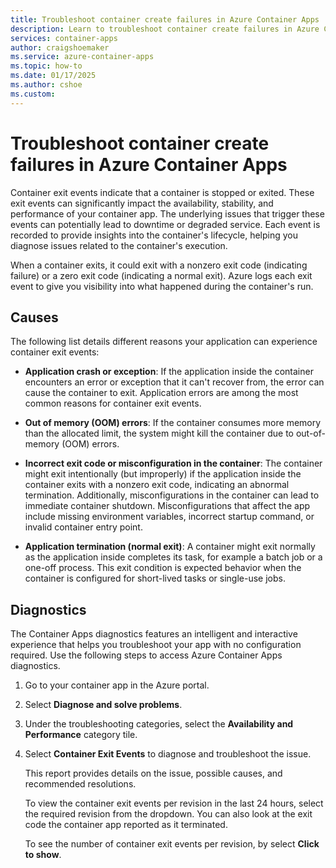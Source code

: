 ```yaml
---
title: Troubleshoot container create failures in Azure Container Apps
description: Learn to troubleshoot container create failures in Azure Container Apps
services: container-apps
author: craigshoemaker
ms.service: azure-container-apps
ms.topic: how-to
ms.date: 01/17/2025
ms.author: cshoe
ms.custom:
---
```


# Troubleshoot container create failures in Azure Container Apps

Container exit events indicate that a container is stopped or exited. These exit events can significantly impact the availability, stability, and performance of your container app. The underlying issues that trigger these events can potentially lead to downtime or degraded service. Each event is recorded to provide insights into the container's lifecycle, helping you diagnose issues related to the container's execution.

When a container exits, it could exit with a nonzero exit code (indicating failure) or a zero exit code (indicating a normal exit). Azure logs each exit event to give you visibility into what happened during the container's run.

## Causes

The following list details different reasons your application can experience container exit events:

- **Application crash or exception**: If the application inside the container encounters an error or exception that it can't recover from, the error can cause the container to exit. Application errors are among the most common reasons for container exit events.

- **Out of memory (OOM) errors**: If the container consumes more memory than the allocated limit, the system might kill the container due to out-of-memory (OOM) errors.

- **Incorrect exit code or misconfiguration in the container**: The container might exit intentionally (but improperly) if the application inside the container exits with a nonzero exit code, indicating an abnormal termination. Additionally, misconfigurations in the container can lead to immediate container shutdown. Misconfigurations that affect the app include missing environment variables, incorrect startup command, or invalid container entry point.  

- **Application termination (normal exit)**: A container might exit normally as the application inside completes its task, for example a batch job or a one-off process. This exit condition is expected behavior when the container is configured for short-lived tasks or single-use jobs.

## Diagnostics

The Container Apps diagnostics features an intelligent and interactive experience that helps you troubleshoot your app with no configuration required. Use the following steps to access Azure Container Apps diagnostics.

1. Go to your container app in the Azure portal.

1. Select **Diagnose and solve problems**.

1. Under the troubleshooting categories, select the **Availability and Performance** category tile.

1. Select **Container Exit Events** to diagnose and troubleshoot the issue.

    This report provides details on the issue, possible causes, and recommended resolutions.

    To view the container exit events per revision in the last 24 hours, select the required revision from the dropdown. You can also look at the exit code the container app reported as it terminated.  

    To see the number of container exit events per revision, by select **Click to show**.  
